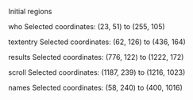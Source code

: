 

Initial regions

who
Selected coordinates: (23, 51) to (255, 105)

textentry
Selected coordinates: (62, 126) to (436, 164)

results
Selected coordinates: (776, 122) to (1222, 172)

scroll
Selected coordinates: (1187, 239) to (1216, 1023)

names
Selected coordinates: (58, 240) to (400, 1016)

